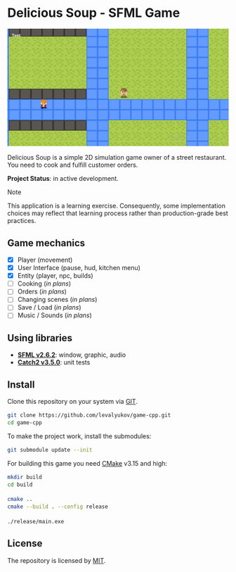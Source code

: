 # Delicious Soup - SFML Game

![screenshot](assets/preview.png)

Delicious Soup is a simple 2D simulation game owner of a street restaurant. You need to cook and fulfill customer orders.

**Project Status**: in active development.

> [!NOTE]  
> This application is a learning exercise. Consequently, some implementation choices may reflect that learning process rather than production-grade best practices.

## Game mechanics

- [X] Player (movement)
- [X] User Interface (pause, hud, kitchen menu)
- [X] Entity (player, npc, builds)
- [ ] Cooking (*in plans*)
- [ ] Orders (*in plans*)
- [ ] Changing scenes (*in plans*)
- [ ] Save / Load (*in plans*)
- [ ] Music / Sounds (*in plans*)

## Using libraries

- **[SFML v2.6.2](https://github.com/SFML/SFML/tree/2.6.2)**: window, graphic, audio
- **[Catch2 v3.5.0](https://github.com/catchorg/Catch2/tree/v3.5.0)**: unit tests

## Install

Clone this repository on your system via [GIT](https://git-scm.com/downloads).

```bash
git clone https://github.com/levalyukov/game-cpp.git
cd game-cpp
```

To make the project work, install the submodules:

```bash
git submodule update --init
```

For building this game you need [CMake](https://cmake.org/download/) v3.15 and high:

```bash
mkdir build
cd build

cmake ..
cmake --build . --config release

./release/main.exe
```

## License

The repository is licensed by [MIT](license).